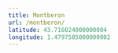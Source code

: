 ```yaml
---
title: Montberon
url: /montberon/
latitude: 43.716024000000004
longitude: 1.4797585000000002
---
```

